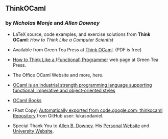 ## ThinkOCaml

### by *Nicholas Monje* and *Allen Downey*

* LaTeX source, code examples, and exercise solutions from **Think OCaml**: *How to Think Like a Computer Scientist*

* Available from Green Tea Press at [Think OCaml](http://greenteapress.com/thinkocaml/). (PDF is free)

* [How to Think Like a (Functional) Programmer](http://greenteapress.com/thinkocaml/) web page at Green Tea Press.

* The Office OCaml Website and more, here.

* [OCaml is an industrial strength programming language supporting functional, imperative and object-oriented styles](http://ocaml.org/)

* [OCaml Books](https://ocaml.org/learn/books.html)

* (Past Copy) [Automatically exported from code.google.com; thinkocaml Repository](https://github.com/lukasodaniel/thinkocaml) from GitHub user: lukasodaniel.

* Special Thank You to [Allen B. Downey](https://github.com/AllenDowney). His [Personal Website](http://www.allendowney.com/wp/) and [University Website](http://allendowney.com/research/).
